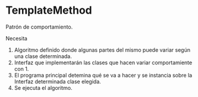 # TemplateMethod
Patrón de comportamiento.

Necesita
1. Algoritmo definido donde algunas partes del mismo puede variar según una clase determinada.
2. Interfaz que implementarán las clases que hacen variar comportamiente con 1.
3. El programa principal detemina qué se va a hacer y se instancia sobre la Interfaz determinada clase elegida.
4. Se ejecuta el algoritmo.
